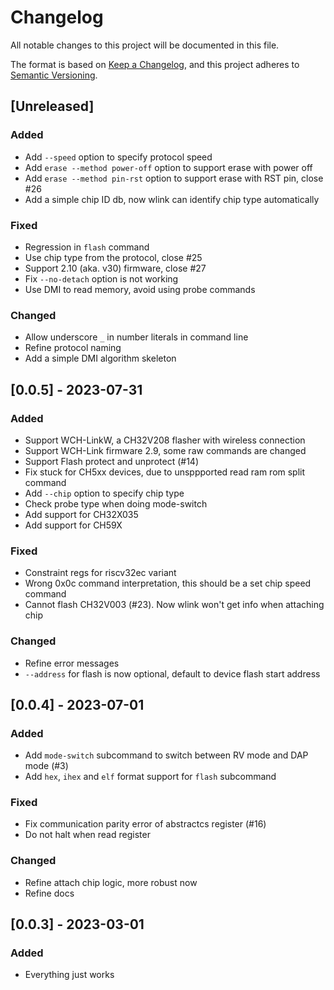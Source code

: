 # Changelog

All notable changes to this project will be documented in this file.

The format is based on [Keep a Changelog](https://keepachangelog.com/en/1.0.0/),
and this project adheres to [Semantic Versioning](https://semver.org/spec/v2.0.0.html).

## [Unreleased]

### Added

- Add `--speed` option to specify protocol speed
- Add `erase --method power-off` option to support erase with power off
- Add `erase --method pin-rst` option to support erase with RST pin, close #26
- Add a simple chip ID db, now wlink can identify chip type automatically

### Fixed

- Regression in `flash` command
- Use chip type from the protocol, close #25
- Support 2.10 (aka. v30) firmware, close #27
- Fix `--no-detach` option is not working
- Use DMI to read memory, avoid using probe commands

### Changed

- Allow underscore `_` in number literals in command line
- Refine protocol naming
- Add a simple DMI algorithm skeleton

## [0.0.5] - 2023-07-31

### Added

- Support WCH-LinkW, a CH32V208 flasher with wireless connection
- Support WCH-Link firmware 2.9, some raw commands are changed
- Support Flash protect and unprotect (#14)
- Fix stuck for CH5xx devices, due to unsppported read ram rom split command
- Add `--chip` option to specify chip type
- Check probe type when doing mode-switch
- Add support for CH32X035
- Add support for CH59X

### Fixed

- Constraint regs for riscv32ec variant
- Wrong 0x0c command interpretation, this should be a set chip speed command
- Cannot flash CH32V003 (#23). Now wlink won't get info when attaching chip

### Changed

- Refine error messages
- `--address` for flash is now optional, default to device flash start address

## [0.0.4] - 2023-07-01

### Added

- Add `mode-switch` subcommand to switch between RV mode and DAP mode (#3)
- Add `hex`, `ihex` and `elf` format support for `flash` subcommand

### Fixed

- Fix communication parity error of abstractcs register (#16)
- Do not halt when read register

### Changed

- Refine attach chip logic, more robust now
- Refine docs

## [0.0.3] - 2023-03-01

### Added

- Everything just works
